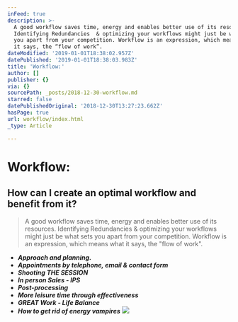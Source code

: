 ```yaml
---
inFeed: true
description: >-
  A good workflow saves time, energy and enables better use of its resources.
  Identifying Redundancies  & optimizing your workflows might just be what sets
  you apart from your competition. Workflow is an expression, which means what
  it says, the “flow of work”.
dateModified: '2019-01-01T18:38:02.957Z'
datePublished: '2019-01-01T18:38:03.983Z'
title: 'Workflow:'
author: []
publisher: {}
via: {}
sourcePath: _posts/2018-12-30-workflow.md
starred: false
datePublishedOriginal: '2018-12-30T13:27:23.662Z'
hasPage: true
url: workflow/index.html
_type: Article

---
```

# Workflow:

## How can I create an optimal workflow and benefit from it?

> A good workflow saves time, energy and enables better use of its resources. Identifying Redundancies & optimizing your workflows might just be what sets you apart from your competition. Workflow is an expression, which means what it says, the "flow of work".

* _**Approach and planning.**_
* _**Appointments by telephone, email & contact form**_
* _**Shooting THE SESSION**_
* _**In person Sales - IPS**_
* _**Post-processing**_
* _**More leisure time through effectiveness**_
* _**GREAT Work - Life Balance**_
* _**How to get rid of energy vampires**_
![](https://the-grid-user-content.s3-us-west-2.amazonaws.com/d6508d06-8ab5-4bb3-9feb-02295ee028f4.jpg)